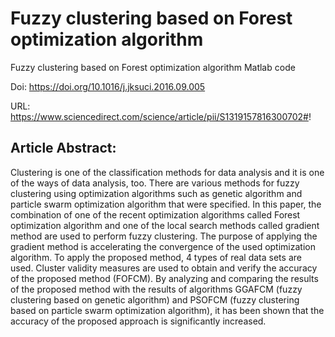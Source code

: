 # Fuzzy clustering based on Forest optimization algorithm

Fuzzy clustering based on Forest optimization algorithm Matlab code

Doi: https://doi.org/10.1016/j.jksuci.2016.09.005

URL: https://www.sciencedirect.com/science/article/pii/S1319157816300702#!

## Article Abstract:

Clustering is one of the classification methods for data analysis and it is one of the ways of data analysis, too. There are various methods for fuzzy clustering using optimization algorithms such as genetic algorithm and particle swarm optimization algorithm that were specified. In this paper, the combination of one of the recent optimization algorithms called Forest optimization algorithm and one of the local search methods called gradient method are used to perform fuzzy clustering. The purpose of applying the gradient method is accelerating the convergence of the used optimization algorithm. To apply the proposed method, 4 types of real data sets are used. Cluster validity measures are used to obtain and verify the accuracy of the proposed method (FOFCM). By analyzing and comparing the results of the proposed method with the results of algorithms GGAFCM (fuzzy clustering based on genetic algorithm) and PSOFCM (fuzzy clustering based on particle swarm optimization algorithm), it has been shown that the accuracy of the proposed approach is significantly increased.

